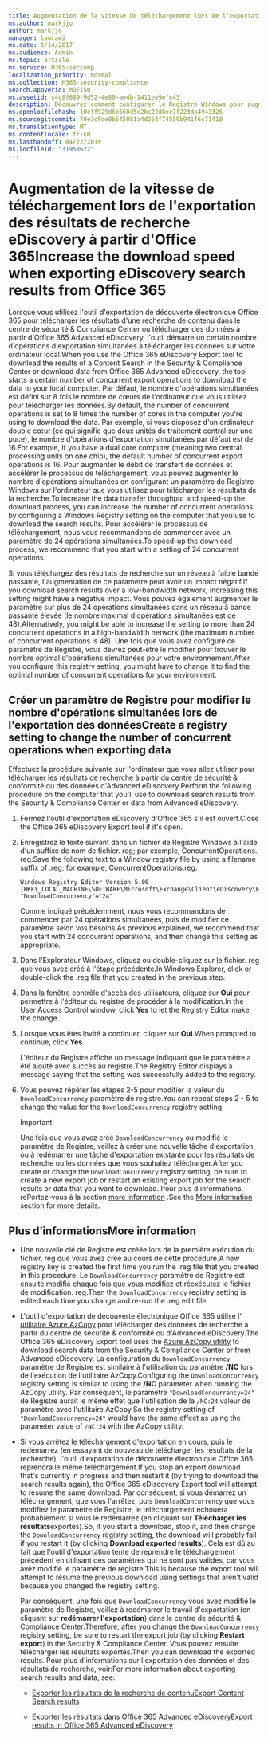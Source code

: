 ```yaml
---
title: Augmentation de la vitesse de téléchargement lors de l'exportation des résultats de recherche eDiscovery à partir d'Office 365
ms.author: markjjo
author: markjjo
manager: laurawi
ms.date: 6/14/2017
ms.audience: Admin
ms.topic: article
ms.service: O365-seccomp
localization_priority: Normal
ms.collection: M365-security-compliance
search.appverid: MOE150
ms.assetid: c4c8f689-9d52-4e80-ae4b-1411ee9efc43
description: Découvrez comment configurer le Registre Windows pour augmenter le débit de données lors du téléchargement des résultats de recherche et des données de recherche à partir du centre de sécurité & Compliance Center et de la fonctionnalité eDiscovery avancée dans Office 365.
ms.openlocfilehash: 10eff929d6b668d5e2bc22d8ee7f223da4943326
ms.sourcegitcommit: f0e3c9de0b545081a4d264f74559b941f6c71410
ms.translationtype: MT
ms.contentlocale: fr-FR
ms.lasthandoff: 04/22/2019
ms.locfileid: "31958622"
---
```

# <a name="increase-the-download-speed-when-exporting-ediscovery-search-results-from-office-365"></a><span data-ttu-id="bf9f3-103">Augmentation de la vitesse de téléchargement lors de l'exportation des résultats de recherche eDiscovery à partir d'Office 365</span><span class="sxs-lookup"><span data-stu-id="bf9f3-103">Increase the download speed when exporting eDiscovery search results from Office 365</span></span>

<span data-ttu-id="bf9f3-104">Lorsque vous utilisez l'outil d'exportation de découverte électronique Office 365 pour télécharger les résultats d'une recherche de contenu dans le centre de sécurité & Compliance Center ou télécharger des données à partir d'Office 365 Advanced eDiscovery, l'outil démarre un certain nombre d'opérations d'exportation simultanées à télécharger les données sur votre ordinateur local.</span><span class="sxs-lookup"><span data-stu-id="bf9f3-104">When you use the Office 365 eDiscovery Export tool to download the results of a Content Search in the Security & Compliance Center or download data from Office 365 Advanced eDiscovery, the tool starts a certain number of concurrent export operations to download the data to your local computer.</span></span> <span data-ttu-id="bf9f3-105">Par défaut, le nombre d'opérations simultanées est défini sur 8 fois le nombre de cœurs de l'ordinateur que vous utilisez pour télécharger les données.</span><span class="sxs-lookup"><span data-stu-id="bf9f3-105">By default, the number of concurrent operations is set to 8 times the number of cores in the computer you're using to download the data.</span></span> <span data-ttu-id="bf9f3-106">Par exemple, si vous disposez d'un ordinateur double cœur (ce qui signifie que deux unités de traitement central sur une puce), le nombre d'opérations d'exportation simultanées par défaut est de 16.</span><span class="sxs-lookup"><span data-stu-id="bf9f3-106">For example, if you have a dual core computer (meaning two central processing units on one chip), the default number of concurrent export operations is 16.</span></span> <span data-ttu-id="bf9f3-107">Pour augmenter le débit de transfert de données et accélérer le processus de téléchargement, vous pouvez augmenter le nombre d'opérations simultanées en configurant un paramètre de Registre Windows sur l'ordinateur que vous utilisez pour télécharger les résultats de la recherche.</span><span class="sxs-lookup"><span data-stu-id="bf9f3-107">To increase the data transfer throughput and speed-up the download process, you can increase the number of concurrent operations by configuring a Windows Registry setting on the computer that you use to download the search results.</span></span> <span data-ttu-id="bf9f3-108">Pour accélérer le processus de téléchargement, nous vous recommandons de commencer avec un paramètre de 24 opérations simultanées.</span><span class="sxs-lookup"><span data-stu-id="bf9f3-108">To speed-up the download process, we recommend that you start with a setting of 24 concurrent operations.</span></span>
  
<span data-ttu-id="bf9f3-109">Si vous téléchargez des résultats de recherche sur un réseau à faible bande passante, l'augmentation de ce paramètre peut avoir un impact négatif.</span><span class="sxs-lookup"><span data-stu-id="bf9f3-109">If you download search results over a low-bandwidth network, increasing this setting might have a negative impact.</span></span> <span data-ttu-id="bf9f3-110">Vous pouvez également augmenter le paramètre sur plus de 24 opérations simultanées dans un réseau à bande passante élevée (le nombre maximal d'opérations simultanées est de 48).</span><span class="sxs-lookup"><span data-stu-id="bf9f3-110">Alternatively, you might be able to increase the setting to more than 24 concurrent operations in a high-bandwidth network (the maximum number of concurrent operations is 48).</span></span> <span data-ttu-id="bf9f3-111">Une fois que vous avez configuré ce paramètre de Registre, vous devrez peut-être le modifier pour trouver le nombre optimal d'opérations simultanées pour votre environnement.</span><span class="sxs-lookup"><span data-stu-id="bf9f3-111">After you configure this registry setting, you might have to change it to find the optimal number of concurrent operations for your environment.</span></span>
  
## <a name="create-a-registry-setting-to-change-the-number-of-concurrent-operations-when-exporting-data"></a><span data-ttu-id="bf9f3-112">Créer un paramètre de Registre pour modifier le nombre d'opérations simultanées lors de l'exportation des données</span><span class="sxs-lookup"><span data-stu-id="bf9f3-112">Create a registry setting to change the number of concurrent operations when exporting data</span></span>

<span data-ttu-id="bf9f3-113">Effectuez la procédure suivante sur l'ordinateur que vous allez utiliser pour télécharger les résultats de recherche à partir du centre de sécurité & conformité ou des données d'Advanced eDiscovery.</span><span class="sxs-lookup"><span data-stu-id="bf9f3-113">Perform the following procedure on the computer that you'll use to download search results from the Security & Compliance Center or data from Advanced eDiscovery.</span></span>
  
1. <span data-ttu-id="bf9f3-114">Fermez l'outil d'exportation eDiscovery d'Office 365 s'il est ouvert.</span><span class="sxs-lookup"><span data-stu-id="bf9f3-114">Close the Office 365 eDiscovery Export tool if it's open.</span></span> 
    
2. <span data-ttu-id="bf9f3-115">Enregistrez le texte suivant dans un fichier de Registre Windows à l'aide d'un suffixe de nom de fichier. reg; par exemple, ConcurrentOperations. reg.</span><span class="sxs-lookup"><span data-stu-id="bf9f3-115">Save the following text to a Window registry file by using a filename suffix of .reg; for example, ConcurrentOperations.reg.</span></span> 
    
    ```
    Windows Registry Editor Version 5.00
    [HKEY_LOCAL_MACHINE\SOFTWARE\Microsoft\Exchange\Client\eDiscovery\ExportTool]
    "DownloadConcurrency"="24"
    ```

    <span data-ttu-id="bf9f3-116">Comme indiqué précédemment, nous vous recommandons de commencer par 24 opérations simultanées, puis de modifier ce paramètre selon vos besoins.</span><span class="sxs-lookup"><span data-stu-id="bf9f3-116">As previous explained, we recommend that you start with 24 concurrent operations, and then change this setting as appropriate.</span></span>
    
3. <span data-ttu-id="bf9f3-117">Dans l'Explorateur Windows, cliquez ou double-cliquez sur le fichier. reg que vous avez créé à l'étape précédente.</span><span class="sxs-lookup"><span data-stu-id="bf9f3-117">In Windows Explorer, click or double-click the .reg file that you created in the previous step.</span></span>
    
4. <span data-ttu-id="bf9f3-118">Dans la fenêtre contrôle d'accès des utilisateurs, cliquez sur **Oui** pour permettre à l'éditeur du registre de procéder à la modification.</span><span class="sxs-lookup"><span data-stu-id="bf9f3-118">In the User Access Control window, click **Yes** to let the Registry Editor make the change.</span></span> 
    
5. <span data-ttu-id="bf9f3-119">Lorsque vous êtes invité à continuer, cliquez sur **Oui**.</span><span class="sxs-lookup"><span data-stu-id="bf9f3-119">When prompted to continue, click **Yes**.</span></span>
    
    <span data-ttu-id="bf9f3-120">L'éditeur du Registre affiche un message indiquant que le paramètre a été ajouté avec succès au registre.</span><span class="sxs-lookup"><span data-stu-id="bf9f3-120">The Registry Editor displays a message saying that the setting was successfully added to the registry.</span></span>
    
6. <span data-ttu-id="bf9f3-121">Vous pouvez répéter les étapes 2-5 pour modifier la valeur du `DownloadConcurrency` paramètre de registre.</span><span class="sxs-lookup"><span data-stu-id="bf9f3-121">You can repeat steps 2 - 5 to change the value for the  `DownloadConcurrency` registry setting.</span></span> 
    
    > [!IMPORTANT]
    > <span data-ttu-id="bf9f3-122">Une fois que vous avez créé `DownloadConcurrency` ou modifié le paramètre de Registre, veillez à créer une nouvelle tâche d'exportation ou à redémarrer une tâche d'exportation existante pour les résultats de recherche ou les données que vous souhaitez télécharger.</span><span class="sxs-lookup"><span data-stu-id="bf9f3-122">After you create or change the  `DownloadConcurrency` registry setting, be sure to create a new export job or restart an existing export job for the search results or data that you want to download.</span></span> <span data-ttu-id="bf9f3-123">Pour plus d'informations, rePortez-vous à la section [more information](#more-information) .</span><span class="sxs-lookup"><span data-stu-id="bf9f3-123">See the [More information](#more-information) section for more details.</span></span> 
  
## <a name="more-information"></a><span data-ttu-id="bf9f3-124">Plus d’informations</span><span class="sxs-lookup"><span data-stu-id="bf9f3-124">More information</span></span>

- <span data-ttu-id="bf9f3-125">Une nouvelle clé de Registre est créée lors de la première exécution du fichier. reg que vous avez créé au cours de cette procédure.</span><span class="sxs-lookup"><span data-stu-id="bf9f3-125">A new registry key is created the first time you run the .reg file that you created in this procedure.</span></span> <span data-ttu-id="bf9f3-126">Le `DownloadConcurrency` paramètre de Registre est ensuite modifié chaque fois que vous modifiez et réexécutez le fichier de modification. reg.</span><span class="sxs-lookup"><span data-stu-id="bf9f3-126">Then the  `DownloadConcurrency` registry setting is edited each time you change and re-run the .reg edit file.</span></span> 
    
- <span data-ttu-id="bf9f3-127">L'outil d'exportation de découverte électronique Office 365 utilise l' [utilitaire Azure AzCopy](https://go.microsoft.com/fwlink/?linkid=849949) pour télécharger des données de recherche à partir du centre de sécurité & conformité ou d'Advanced eDiscovery.</span><span class="sxs-lookup"><span data-stu-id="bf9f3-127">The Office 365 eDiscovery Export tool uses the [Azure AzCopy utility](https://go.microsoft.com/fwlink/?linkid=849949) to download search data from the Security & Compliance Center or from Advanced eDiscovery.</span></span> <span data-ttu-id="bf9f3-128">La configuration du `DownloadConcurrency` paramètre de Registre est similaire à l'utilisation du paramètre **/NC** lors de l'exécution de l'utilitaire AzCopy.</span><span class="sxs-lookup"><span data-stu-id="bf9f3-128">Configuring the  `DownloadConcurrency` registry setting is similar to using the **/NC** parameter when running the AzCopy utility.</span></span> <span data-ttu-id="bf9f3-129">Par conséquent, le paramètre `"DownloadConcurrency=24"` de Registre aurait le même effet que l'utilisation de la `/NC:24` valeur de paramètre avec l'utilitaire AzCopy.</span><span class="sxs-lookup"><span data-stu-id="bf9f3-129">So the registry setting of  `"DownloadConcurrency=24"` would have the same effect as using the parameter value of  `/NC:24` with the AzCopy utility.</span></span> 
    
- <span data-ttu-id="bf9f3-130">Si vous arrêtez le téléchargement d'exportation en cours, puis le redémarrez (en essayant de nouveau de télécharger les résultats de la recherche), l'outil d'exportation de découverte électronique Office 365 reprendra le même téléchargement.</span><span class="sxs-lookup"><span data-stu-id="bf9f3-130">If you stop an export download that's currently in progress and then restart it (by trying to download the search results again), the Office 365 eDiscovery Export tool will attempt to resume the same download.</span></span> <span data-ttu-id="bf9f3-131">Par conséquent, si vous démarrez un téléchargement, que vous l'arrêtez, puis `DownloadConcurrency` que vous modifiez le paramètre de Registre, le téléchargement échouera probablement si vous le redémarrez (en cliquant sur **Télécharger les résultats**exportés).</span><span class="sxs-lookup"><span data-stu-id="bf9f3-131">So, if you start a download, stop it, and then change the  `DownloadConcurrency` registry setting, the download will probably fail if you restart it (by clicking **Download exported results**).</span></span> <span data-ttu-id="bf9f3-132">Cela est dû au fait que l'outil d'exportation tente de reprendre le téléchargement précédent en utilisant des paramètres qui ne sont pas valides, car vous avez modifié le paramètre de registre.</span><span class="sxs-lookup"><span data-stu-id="bf9f3-132">This is because the export tool will attempt to resume the previous download using settings that aren't valid because you changed the registry setting.</span></span>
    
    <span data-ttu-id="bf9f3-133">Par conséquent, une fois que `DownloadConcurrency` vous avez modifié le paramètre de Registre, veillez à redémarrer le travail d'exportation (en cliquant sur **redémarrer l'exportation**) dans le centre de sécurité & Compliance Center.</span><span class="sxs-lookup"><span data-stu-id="bf9f3-133">Therefore, after you change the  `DownloadConcurrency` registry setting, be sure to restart the export job (by clicking **Restart export**) in the Security & Compliance Center.</span></span> <span data-ttu-id="bf9f3-134">Vous pouvez ensuite télécharger les résultats exportés.</span><span class="sxs-lookup"><span data-stu-id="bf9f3-134">Then you can download the exported results.</span></span> <span data-ttu-id="bf9f3-135">Pour plus d'informations sur l'exportation des données et des résultats de recherche, voir:</span><span class="sxs-lookup"><span data-stu-id="bf9f3-135">For more information about exporting search results and data, see:</span></span>
    
  - [<span data-ttu-id="bf9f3-136">Exporter les résultats de la recherche de contenu</span><span class="sxs-lookup"><span data-stu-id="bf9f3-136">Export Content Search results</span></span>](export-search-results.md)
    
  - [<span data-ttu-id="bf9f3-137">Exporter les résultats dans Office 365 Advanced eDiscovery</span><span class="sxs-lookup"><span data-stu-id="bf9f3-137">Export results in Office 365 Advanced eDiscovery</span></span>](export-results-in-advanced-ediscovery.md)
    
